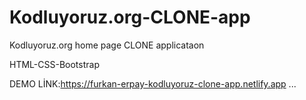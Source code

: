 # Kodluyoruz.org-CLONE-app
Kodluyoruz.org home page CLONE applicataon 

HTML-CSS-Bootstrap

DEMO LİNK:https://furkan-erpay-kodluyoruz-clone-app.netlify.app
...
